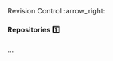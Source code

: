 <link rel="stylesheet" href="{{baseUrl}}/css/textbook.css">

<div class="website-content">

<div id="path">Revision Control :arrow_right: </div>

<div id="title">

#### Repositories :one:

</div>

<div id="body">

...

</div>

</div>
